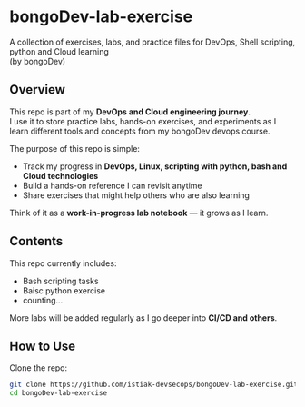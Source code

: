 # bongoDev-lab-exercise  
A collection of exercises, labs, and practice files for DevOps, Shell scripting, python and Cloud learning  
(by bongoDev)  

## Overview  
This repo is part of my **DevOps and Cloud engineering journey**.  
I use it to store practice labs, hands-on exercises, and experiments as I learn different tools and concepts from my bongoDev devops course.  

The purpose of this repo is simple:  
- Track my progress in **DevOps, Linux, scripting with python, bash and Cloud technologies**  
- Build a hands-on reference I can revisit anytime  
- Share exercises that might help others who are also learning  

Think of it as a **work-in-progress lab notebook** — it grows as I learn.  

## Contents  
This repo currently includes:  
- Bash scripting tasks   
- Baisc python exercise 
- counting...

More labs will be added regularly as I go deeper into **CI/CD and others**.  

## How to Use  
Clone the repo:  
```bash
git clone https://github.com/istiak-devsecops/bongoDev-lab-exercise.git
cd bongoDev-lab-exercise
